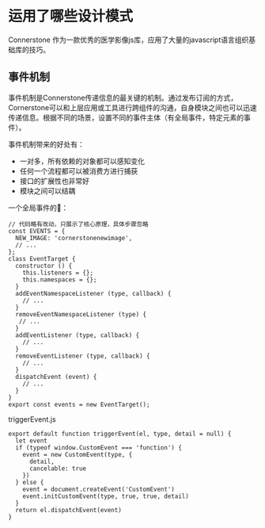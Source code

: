 # 运用了哪些设计模式

Connerstone 作为一款优秀的医学影像js库，应用了大量的javascript语言组织基础库的技巧。

## 事件机制

事件机制是Connerstone传递信息的最关键的机制。通过发布订阅的方式，Cornerstone可以和上层应用或工具进行跨组件的沟通，自身模块之间也可以迅速传递信息。根据不同的场景，设置不同的事件主体（有全局事件，特定元素的事件）。

事件机制带来的好处有：

* 一对多，所有依赖的对象都可以感知变化
* 任何一个流程都可以被消费方进行捕获
* 接口的扩展性也非常好
* 模块之间可以结耦

一个全局事件的🌰：

``` 
// 代码略有改动，只展示了核心原理，具体步骤忽略
const EVENTS = {
  NEW_IMAGE: 'cornerstonenewimage',
  // ...
};
class EventTarget {
  constructor () {
    this.listeners = {};
    this.namespaces = {};
  }
  addEventNamespaceListener (type, callback) {
    // ...
  }
  removeEventNamespaceListener (type) {
   // ...
  }
  addEventListener (type, callback) {
    // ...
  }
  removeEventListener (type, callback) {
    // ...
  }
  dispatchEvent (event) {
    // ...
  }
}
export const events = new EventTarget();
```
triggerEvent.js
```
export default function triggerEvent(el, type, detail = null) {
  let event
  if (typeof window.CustomEvent === 'function') {
    event = new CustomEvent(type, {
      detail,
      cancelable: true
    })
  } else {
    event = document.createEvent('CustomEvent')
    event.initCustomEvent(type, true, true, detail)
  }
  return el.dispatchEvent(event)
}
```

